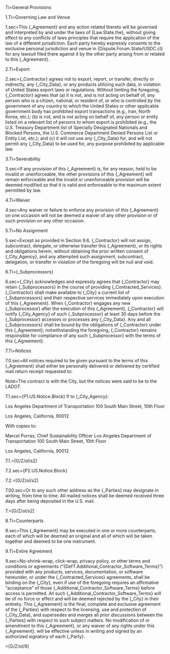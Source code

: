 Ti=General Provisions

1.Ti=Governing Law and Venue

1.sec=This {_Agreement} and any action related thereto will be governed and interpreted by and under the laws of {Law.State.the}, without giving effect to any conflicts of laws principles that require the application of the law of a different jurisdiction. Each party hereby expressly consents to the exclusive personal jurisdiction and venue in {Dispute.Forum.State/USDC.cl} for any lawsuit filed there against it by the other party arising from or related to this {_Agreement}.

2.Ti=Export

2.sec={_Contractor} agrees not to export, report, or transfer, directly or indirectly, any {_City_Data}, or any products utilizing such data, in violation of United States export laws or regulations. Without limiting the foregoing, {_Contractor} agrees that (a) it is not, and is not acting on behalf of, any person who is a citizen, national, or resident of, or who is controlled by the government of any country to which the United States or other applicable government body has prohibited export transactions (e.g., Iran, North Korea, etc.); (b) is not, and is not acting on behalf of, any person or entity listed on a relevant list of persons to whom export is prohibited (e.g., the U.S. Treasury Department list of Specially Designated Nationals and Blocked Persons, the U.S. Commerce Department Denied Persons List or Entity List, etc.); and (c) it will not use any {_City_Data} for, and will not permit any {_City_Data} to be used for, any purpose prohibited by applicable law.

3.Ti=Severability

3.sec=If any provision of this {_Agreement} is, for any reason, held to be invalid or unenforceable, the other provisions of this {_Agreement} will remain enforceable and the invalid or unenforceable provision will be deemed modified so that it is valid and enforceable to the maximum extent permitted by law.

4.Ti=Waiver

4.sec=Any waiver or failure to enforce any provision of this {_Agreement} on one occasion will not be deemed a waiver of any other provision or of such provision on any other occasion.

5.Ti=No Assignment

5.sec=Except as provided in Section 9.6, {_Contractor} will not assign, subcontract, delegate, or otherwise transfer this {_Agreement}, or its rights and obligations herein, without obtaining the prior written consent of {_City_Agency}, and any attempted such assignment, subcontract, delegation, or transfer in violation of the foregoing will be null and void.

6.Ti={_Subprocessors}

6.sec={_City} acknowledges and expressly agrees that {_Contractor} may retain {_Subprocessors} in the course of providing {_Contracted_Services}. {_Contractor} shall make available to {_City} a current list of {_Subprocessors} and their respective services immediately upon execution of this {_Agreement}. When {_Contractor} engages any new {_Subprocessor} after the execution of this {_Agreement}, {_Contractor} will notify {_City_Agency} of such {_Subprocessor} at least 30 days before the {_Subprocessor} accesses or processes any {_City_Data}. Any and all {_Subprocessors} shall be bound by the obligations of {_Contractor} under this {_Agreement}; notwithstanding the foregoing, {_Contractor} remains responsible for compliance of any such {_Subprocessor} with the terms of this {_Agreement}.

7.Ti=Notices

7.0.sec=All notices required to be given pursuant to the terms of this {_Agreement} shall either be personally delivered or delivered by certified mail return receipt requested to:

Note=The contract is with the City, but the notices were said to be to the LADOT.

7.1.sec={P1.US.Notice.Block}
If to {_City_Agency}:


Los Angeles Department of Transportation 100 South Main Street, 10th Floor

Los Angeles, California, 90012

With copies to:

Marcel Porras, Chief Sustainability Officer Los Angeles Department of Transportation 100 South Main Street, 10th Floor

Los Angeles, California, 90012

7.1.=[G/Z/ol/s2]

7.2.sec={P2.US.Notice.Block}

7.2.=[G/Z/ol/s2]

7.00.sec=Or to any such other address as the {_Parties} may designate in writing, from time to time. All mailed notices shall be deemed received three days after being deposited in the U.S. mail.

7.=[G/Z/ol/s2]

8.Ti=Counterparts

8.sec=This {_Agreement} may be executed in one or more counterparts, each of which will be deemed an original and all of which will be taken together and deemed to be one instrument.

9.Ti=Entire Agreement

9.sec=No-shrink-wrap, click-wrap, privacy policy, or other terms and conditions or agreements (“{DefT.Additional_Contractor_Software_Terms}”) provided with any products, services, documentation, or software hereunder, or under the {_Contracted_Services} agreements, shall be binding on the {_City}, even if use of the foregoing requires an affirmative “acceptance” of those {_Additional_Contractor_Software_Terms} before access is permitted. All such {_Additional_Contractor_Software_Terms} will be of no force or effect and will be deemed rejected by the {_City} in their entirety. This {_Agreement} is the final, complete and exclusive agreement of the {_Parties} with respect to the licensing, use and protection of {_City_Data}, and supersedes and merges all prior discussions between the {_Parties} with respect to such subject matters. No modification of or amendment to this {_Agreement}, or any waiver of any rights under this {_Agreement}, will be effective unless in writing and signed by an authorized signatory of each {_Party}.

=[G/Z/ol/9]

